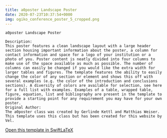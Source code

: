 ```yaml
---
title: a0poster Landscape Poster
date: 2020-07-23T10:37:54+0000
img: ogiko_conference_poster_5_cropped.png
---
```

```
a0poster Landscape Poster

Description:
This poster features a clean landscape layout with a large header section housing important information about the poster, a column for contact information and space for a logo of your institution or a photo of you. Poster content is neatly divided into four columns to make use of the space available as much as possible. The number of columns can easily be changed if you would like the extra width for larger tables and figures. The template features the ability to easily change the color of any section or element and shows this off with several examples (e.g. the color of the introduction and conclusions sections). A diversity of colors are available for selection, see here for a full list with examples. Examples of a table, wrapped table, figure, equation, list and bibliography are present in the template to provide a starting point for any requirement you may have for your own poster.
Original Author:
The a0poster class was created by Gerlinde Kettl and Matthias Weiser. This template uses this class but has been created for this website by Vel.
```
[Open this template in SwiftLaTeX](https://www.swiftlatex.com/project.html?import=https://swiftlatex.github.io/LaTeXBoilerPlate/zips/ztdpl_conference_poster_5.zip&import_name=a0poster%20Landscape%20Poster)
